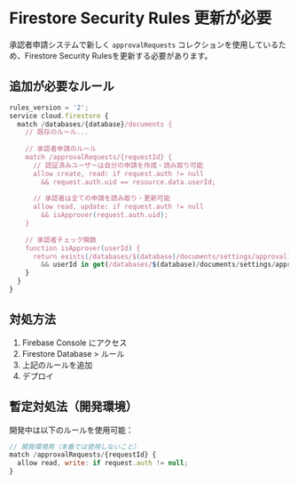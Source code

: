 # Firestore Security Rules 更新が必要

承認者申請システムで新しく `approvalRequests` コレクションを使用しているため、Firestore Security Rulesを更新する必要があります。

## 追加が必要なルール

```javascript
rules_version = '2';
service cloud.firestore {
  match /databases/{database}/documents {
    // 既存のルール...
    
    // 承認者申請のルール
    match /approvalRequests/{requestId} {
      // 認証済みユーザーは自分の申請を作成・読み取り可能
      allow create, read: if request.auth != null 
        && request.auth.uid == resource.data.userId;
      
      // 承認者は全ての申請を読み取り・更新可能
      allow read, update: if request.auth != null 
        && isApprover(request.auth.uid);
    }
    
    // 承認者チェック関数
    function isApprover(userId) {
      return exists(/databases/$(database)/documents/settings/approval) 
        && userId in get(/databases/$(database)/documents/settings/approval).data.approvers;
    }
  }
}
```

## 対処方法

1. Firebase Console にアクセス
2. Firestore Database > ルール
3. 上記のルールを追加
4. デプロイ

## 暫定対処法（開発環境）

開発中は以下のルールを使用可能：

```javascript
// 開発環境用（本番では使用しないこと）
match /approvalRequests/{requestId} {
  allow read, write: if request.auth != null;
}
```